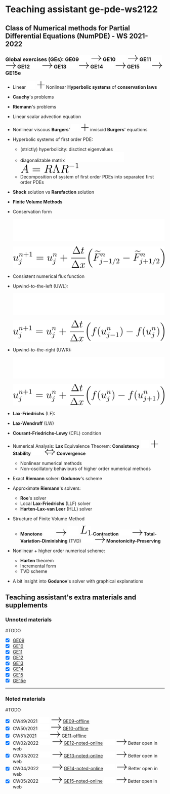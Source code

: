 # Teaching assistant ge-pde-ws2122

## Class of **Numerical methods for Partial Differential Equations (NumPDE)** - WS 2021-2022
### Global exercises (GEs): GE09![](./eqns/rightarrow_w.svg#gh-dark-mode-only) ![](./eqns/rightarrow_b.svg#gh-light-mode-only) GE10![](./eqns/rightarrow_w.svg#gh-dark-mode-only) ![](./eqns/rightarrow_b.svg#gh-light-mode-only) GE11![](./eqns/rightarrow_w.svg#gh-dark-mode-only) ![](./eqns/rightarrow_b.svg#gh-light-mode-only) GE12![](./eqns/rightarrow_w.svg#gh-dark-mode-only) ![](./eqns/rightarrow_b.svg#gh-light-mode-only) GE13![](./eqns/rightarrow_w.svg#gh-dark-mode-only) ![](./eqns/rightarrow_b.svg#gh-light-mode-only) GE14![](./eqns/rightarrow_w.svg#gh-dark-mode-only) ![](./eqns/rightarrow_b.svg#gh-light-mode-only) GE15![](./eqns/rightarrow_w.svg#gh-dark-mode-only) ![](./eqns/rightarrow_b.svg#gh-light-mode-only) GE15e
- Linear ![](./eqns/plus_w.svg#gh-dark-mode-only) ![](./eqns/plus_b.svg#gh-light-mode-only)  Nonlinear **Hyperbolic systems** of **conservation laws**
- **Cauchy**'s problems
- **Riemann**'s problems
- Linear scalar advection equation
- Nonlinear viscous **Burgers**' ![](./eqns/plus_w.svg#gh-dark-mode-only) ![](./eqns/plus_b.svg#gh-light-mode-only) inviscid **Burgers**' equations
- Hyperbolic systems of first order PDE: 
  - (strictly) hyperbolicity: disctinct eigenvalues
  - diagonalizable matrix ![](./eqns/ARLR_w.svg#gh-dark-mode-only) ![](./eqns/ARLR_b.svg#gh-light-mode-only) 
  - Decomposition of system of first order PDEs into separated first order PDEs
- **Shock** solution vs **Rarefaction** solution
- **Finite Volume Methods**
- Conservation form 
  
    ![](./eqns/conserform_w.svg#gh-dark-mode-only) 

    ![](./eqns/conserform_b.svg#gh-light-mode-only)

- Consistent numerical flux function 
- Upwind-to-the-left (UWL): 
  
    ![](./eqns/UWL_w.svg#gh-dark-mode-only) 

    ![](./eqns/UWL_b.svg#gh-light-mode-only)

- Upwind-to-the-right (UWR): 
    
    ![](./eqns/UWR_w.svg#gh-dark-mode-only) 

    ![](./eqns/UWR_b.svg#gh-light-mode-only)

- **Lax-Friedrichs** (LF): 
  <!-- <img src="https://latex.codecogs.com/gif.image?\dpi{80}&space;\bg_white&space;u^{n&plus;1}_{j}&space;=&space;\frac{1}{2}\Big(&space;u^{n}_{j-1}&space;&plus;&space;u^{n}_{j&plus;1}&space;\Big)&space;&plus;&space;\frac{\Delta&space;t}{\Delta&space;x}\Big(f(u^{n}_{j-1})-f(u^{n}_{j&plus;1})\Big)" title="\bg_white u^{n+1}_{j} = \frac{1}{2}\Big( u^{n}_{j-1} + u^{n}_{j+1} \Big) + \frac{\Delta t}{\Delta x}\Big(f(u^{n}_{j-1})-f(u^{n}_{j+1})\Big)" /> -->
- **Lax-Wendroff** (LW)
- **Courant-Friedrichs-Lewy** (CFL) condition
- Numerical Analysis: **Lax** Equivalence Theorem: 
  **Consistency** ![](./eqns/plus_w.svg#gh-dark-mode-only) ![](./eqns/plus_b.svg#gh-light-mode-only) **Stability** ![](./eqns/LRarrow_w.svg#gh-dark-mode-only) ![](./eqns/LRarrow_b.svg#gh-light-mode-only)  **Convergence**
  - Nonlinear numerical methods
  - Non-oscillatory behaviours of higher order numerical methods
- Exact **Riemann** solver: **Godunov**'s scheme
- Approximate **Riemann**'s solvers: 
  - **Roe**'s solver 
  - Local **Lax-Friedrichs** (LLF) solver
  - **Harten-Lax-van Leer** (HLL) solver
- Structure of Finite Volume Method
  - **Monotone** ![](./eqns/rightarrow_w.svg#gh-dark-mode-only) ![](./eqns/rightarrow_b.svg#gh-light-mode-only) ![](./eqns/L1_w.svg#gh-dark-mode-only) ![](./eqns/L1_b.svg#gh-light-mode-only)-**Contraction** ![](./eqns/rightarrow_w.svg#gh-dark-mode-only) ![](./eqns/rightarrow_b.svg#gh-light-mode-only) **Total-Variation-Diminishing** (TVD) ![](./eqns/rightarrow_w.svg#gh-dark-mode-only) ![](./eqns/rightarrow_b.svg#gh-light-mode-only) **Monotonicity-Preserving**
- Nonlinear + higher order numerical scheme: 
  - **Harten** theorem
  - Incremental form
  - TVD scheme
- A bit insight into **Godunov**'s solver with graphical explanations

<!-- <img src="https://render.githubusercontent.com/render/math?math=%5Cbbox%5Bwhite%5D%7B%5Clarge%5Cf(x)=sin(x)%7D"> 

<img src="https://render.githubusercontent.com/render/math?math=\bbox[white]\displaystyle\sum_{n=0}^\infty\frac{1}{2^n}">

- <img src="https://latex.codecogs.com/gif.latex?O_t=\text { Onset event at time bin } t " > 
- <img src="https://latex.codecogs.com/gif.latex?s=\text { sensor reading }" > 
- <img src="https://latex.codecogs.com/gif.latex?P(s | O_t )=\text { Probability of a sensor reading value when sleep onset is observed at a time bin } t" >
-->
 
## Teaching assistant's extra materials and supplements

### Unnoted materials

#TODO

- [x] [GE09](https://github.com/tuanvo-git/ge-pde-ws2122/blob/main/GE09/ge-09.pdf) 
- [x] [GE10](https://github.com/tuanvo-git/ge-pde-ws2122/blob/main/GE10/ge-10.pdf)
- [x] [GE11](https://github.com/tuanvo-git/ge-pde-ws2122/blob/main/GE11/ge-11.pdf)
- [x] [GE12](https://github.com/tuanvo-git/ge-pde-ws2122/blob/main/GE12/ge-12.pdf) 
- [x] [GE13](https://github.com/tuanvo-git/ge-pde-ws2122/blob/main/GE13/ge-13.pdf) 
- [x] [GE14](https://github.com/tuanvo-git/ge-pde-ws2122/blob/main/GE14/ge-14.pdf) 
- [x] [GE15](https://github.com/tuanvo-git/ge-pde-ws2122/blob/main/GE15/ge-15.pdf) 
- [x] [GE15e](https://github.com/tuanvo-git/ge-pde-ws2122/blob/main/GE15e/ge-15e.pdf) 
---
### Noted materials

#TODO

- [x] CW49/2021 ![](./eqns/rightarrow_w.svg#gh-dark-mode-only) ![](./eqns/rightarrow_b.svg#gh-light-mode-only) [GE09-offline](https://github.com/tuanvo-git/ge-pde-ws2122/blob/main/GE09/ge-09.pdf)
- [x] CW50/2021 ![](./eqns/rightarrow_w.svg#gh-dark-mode-only) ![](./eqns/rightarrow_b.svg#gh-light-mode-only) [GE10-offline](https://github.com/tuanvo-git/ge-pde-ws2122/blob/main/GE10/ge-10.pdf)
- [x] CW51/2021 ![](./eqns/rightarrow_w.svg#gh-dark-mode-only) ![](./eqns/rightarrow_b.svg#gh-light-mode-only) [GE11-offline](https://github.com/tuanvo-git/ge-pde-ws2122/blob/main/GE11/ge-11.pdf)
- [x] CW02/2022 ![](./eqns/rightarrow_w.svg#gh-dark-mode-only) ![](./eqns/rightarrow_b.svg#gh-light-mode-only) [GE12-noted-online](https://github.com/tuanvo-git/ge-pde-ws2122/blob/main/GE12/ge-12-noted.pdf) ![](./eqns/rightarrow_w.svg#gh-dark-mode-only) ![](./eqns/rightarrow_b.svg#gh-light-mode-only) Better open in web 
- [x] CW03/2022 ![](./eqns/rightarrow_w.svg#gh-dark-mode-only) ![](./eqns/rightarrow_b.svg#gh-light-mode-only) [GE13-noted-online](https://github.com/tuanvo-git/ge-pde-ws2122/blob/main/GE13/ge-13-noted.pdf) ![](./eqns/rightarrow_w.svg#gh-dark-mode-only) ![](./eqns/rightarrow_b.svg#gh-light-mode-only) Better open in web
- [x] CW04/2022 ![](./eqns/rightarrow_w.svg#gh-dark-mode-only) ![](./eqns/rightarrow_b.svg#gh-light-mode-only) [GE14-noted-online](https://github.com/tuanvo-git/ge-pde-ws2122/blob/main/GE14/ge-14-noted.pdf) ![](./eqns/rightarrow_w.svg#gh-dark-mode-only) ![](./eqns/rightarrow_b.svg#gh-light-mode-only) Better open in web
- [x] CW05/2022 ![](./eqns/rightarrow_w.svg#gh-dark-mode-only) ![](./eqns/rightarrow_b.svg#gh-light-mode-only) [GE15-noted-online](https://github.com/tuanvo-git/ge-pde-ws2122/blob/main/GE15/ge-15-noted.pdf) ![](./eqns/rightarrow_w.svg#gh-dark-mode-only) ![](./eqns/rightarrow_b.svg#gh-light-mode-only) Better open in web
